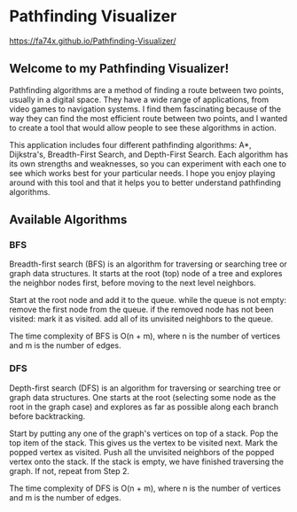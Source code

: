 # Pathfinding Visualizer

https://fa74x.github.io/Pathfinding-Visualizer/

## Welcome to my Pathfinding Visualizer!
Pathfinding algorithms are a method of finding a route between two points, usually in a digital space. They have a wide range of applications, from video games to navigation systems. I find them fascinating because of the way they can find the most efficient route between two points, and I wanted to create a tool that would allow people to see these algorithms in action.

This application includes four different pathfinding algorithms: A*, Dijkstra's, Breadth-First Search, and Depth-First Search. Each algorithm has its own strengths and weaknesses, so you can experiment with each one to see which works best for your particular needs. I hope you enjoy playing around with this tool and that it helps you to better understand pathfinding algorithms.

## Available Algorithms

### BFS
Breadth-first search (BFS) is an algorithm for traversing or searching tree or graph data structures. It starts at the root (top) node of a tree and explores the neighbor nodes first, before moving to the next level neighbors.

Start at the root node and add it to the queue.
while the queue is not empty:
remove the first node from the queue.
if the removed node has not been visited:
mark it as visited.
add all of its unvisited neighbors to the queue.

The time complexity of BFS is O(n + m), where n is the number of vertices and m is the number of edges.

### DFS
Depth-first search (DFS) is an algorithm for traversing or searching tree or graph data structures. One starts at the root (selecting some node as the root in the graph case) and explores as far as possible along each branch before backtracking.

Start by putting any one of the graph's vertices on top of a stack.
Pop the top item of the stack. This gives us the vertex to be visited next.
Mark the popped vertex as visited.
Push all the unvisited neighbors of the popped vertex onto the stack.
If the stack is empty, we have finished traversing the graph. If not, repeat from Step 2.

The time complexity of DFS is O(n + m), where n is the number of vertices and m is the number of edges.
